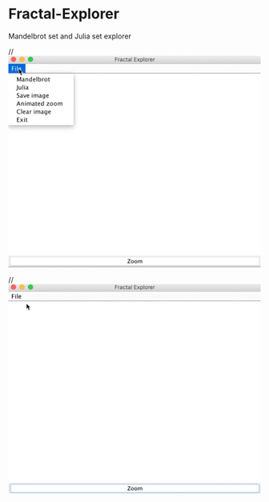 # Fractal-Explorer
Mandelbrot set and Julia set explorer

 //![alt tag](Screenshots/mandelbrot.gif)
 
 //![alt tag](Screenshots/julia.gif)
 
